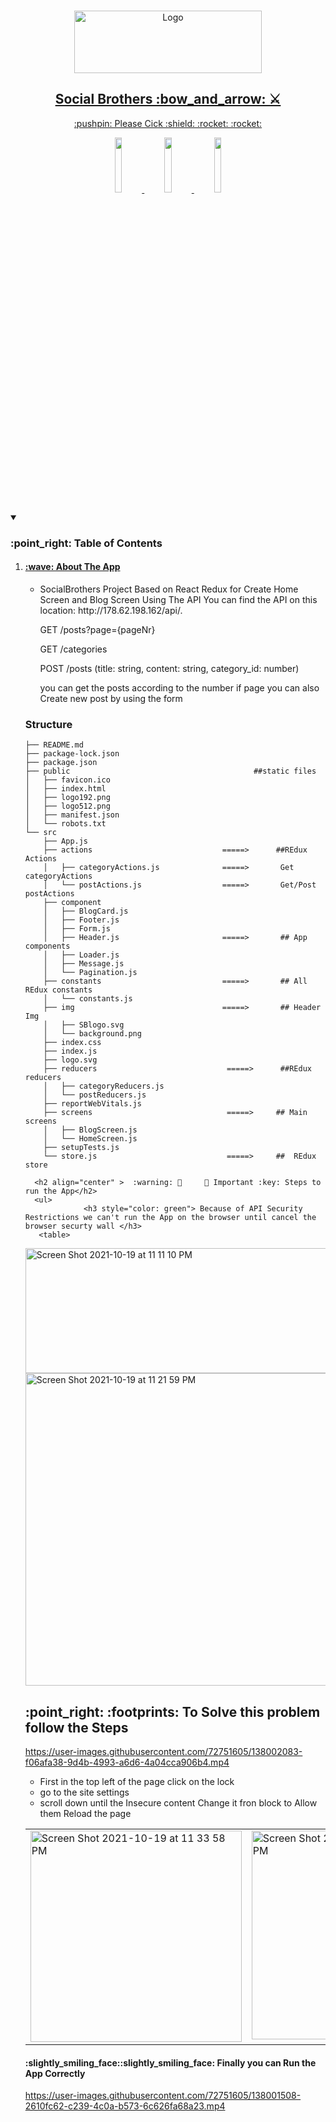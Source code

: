 
<br />
<p align="center">
  <a href="https://socialbrothersehab.netlify.app/ ">
   <img src="https://socialbrothers.nl/wp-content/themes/social_brothers/assets/SBlogo.svg" alt="Logo" width="300" height="100">
<h2 align="center"> Social Brothers 	:bow_and_arrow: ⚔️</h2>
<p align="center"> :pushpin: Please  Cick :shield: :rocket:	:rocket: </p>
    <p align="center">  <code><img width="15%" src="https://www.vectorlogo.zone/logos/reactjs/reactjs-ar21.svg"></code>
    <code><img width="15%" src="https://github.com/prplx/svg-logos/blob/master/svg/redux.svg"></code>
  <code><img width="15%" src="https://www.vectorlogo.zone/logos/getbootstrap/getbootstrap-ar21.svg"></code></p>
  </a>
   
       
<details open="open">
  <summary><h3>:point_right: Table of Contents</h3></summary>
  <ol>
    <li>
      <a href="#about-the-project"><h4> :wave: About The App</h4></a> 
      <ul>
        <li>   SocialBrothers Project Based on React Redux for Create Home Screen and Blog Screen Using The API
You can find the API on this location: http://178.62.198.162/api/. 


<p>GET /posts?page={pageNr}</p>
<p>GET /categories</p>
          <p>POST /posts (title: string, content: string, category_id: number)</p>
           <p>you can get the posts according to the number if page you can also Create new post by using the form </p>
        </li>
         </ul>
      
 ### Structure 
``` 
├── README.md
├── package-lock.json
├── package.json
├── public                                         ##static files 
│   ├── favicon.ico
│   ├── index.html
│   ├── logo192.png
│   ├── logo512.png
│   ├── manifest.json
│   └── robots.txt
└── src
    ├── App.js                                     
    ├── actions                             =====>      ##REdux Actions
    │   ├── categoryActions.js              =====>       Get categoryActions
    │   └── postActions.js                  =====>       Get/Post postActions
    ├── component
    │   ├── BlogCard.js
    │   ├── Footer.js
    │   ├── Form.js
    │   ├── Header.js                       =====>       ## App components
    │   ├── Loader.js
    │   ├── Message.js
    │   └── Pagination.js
    ├── constants                           =====>       ## All REdux constants                   
    │   └── constants.js                     
    ├── img                                 =====>       ## Header Img
    │   ├── SBlogo.svg
    │   └── background.png
    ├── index.css
    ├── index.js
    ├── logo.svg
    ├── reducers                             =====>      ##REdux reducers
    │   ├── categoryReducers.js
    │   └── postReducers.js
    ├── reportWebVitals.js
    ├── screens                              =====>     ## Main  screens
    │   ├── BlogScreen.js
    │   └── HomeScreen.js     
    ├── setupTests.js
    └── store.js                             =====>     ##  REdux store
```     

      <h2 align="center" >	:warning: 🔐 	🔐 Important :key: Steps to run the App</h2>
      <ul>
                 <h3 style="color: green"> Because of API Security Restrictions we can't run the App on the browser until cancel the browser securty wall </h3>
       <table>
  <tr >
          <td valign="top">    <img width="600" height="200" alt="Screen Shot 2021-10-19 at 11 11 10 PM" src="https://user-images.githubusercontent.com/72751605/137991210-22cdd277-2546-4db4-9f7c-675b03bdf4fa.png" /></td>
<td valign="top"><img width="500" alt="Screen Shot 2021-10-19 at 11 21 59 PM" src="https://user-images.githubusercontent.com/72751605/137992518-86109c6c-6254-4a99-b95b-a06c3170da06.png"></td>

  </tr>
</table>
 <h2> :point_right:	:footprints: To Solve this problem follow the Steps</h2>
        

 https://user-images.githubusercontent.com/72751605/138002083-f06afa38-9d4b-4993-a6d6-4a04cca906b4.mp4 
        
 <ul><li> First in  the top left of the page click on the lock </li><li>go to the site settings</li><li>scroll down until the Insecure content Change it fron block to Allow them Reload the page</li></ul>
     <table>
  <tr >
          <td valign="top"> <img width="338" alt="Screen Shot 2021-10-19 at 11 33 58 PM" src="https://user-images.githubusercontent.com/72751605/137995164-91ce508d-926a-4766-a446-a49333a391f0.png">

  </td>

<td valign="top"> <img width="334" alt="Screen Shot 2021-10-19 at 11 34 17 PM" src="https://user-images.githubusercontent.com/72751605/137995289-7b9e652c-a405-4b9b-8561-ae53cf43be1e.png"></td>
    <td valign="top"> 
      <img width="625"  height="180" alt="Screen Shot 2021-10-19 at 11 47 42 PM" src="https://user-images.githubusercontent.com/72751605/137995601-d6fdab50-fe85-4460-9dfe-6cc186bdbfdc.png">
    </td>

<td valign="top"> 
     <img width="526"  height="180"  alt="Screen Shot 2021-10-19 at 11 35 10 PM" src="https://user-images.githubusercontent.com/72751605/137996005-f3c0ab1b-ea09-44dd-baa3-2cfbfb481ef8.png"> 
    </td>
  </tr>
</table>
       <h4> :slightly_smiling_face::slightly_smiling_face: Finally you can Run the App Correctly </h4>
       </li>
      </ul>
     

https://user-images.githubusercontent.com/72751605/138001508-2610fc62-c239-4c0a-b573-6c626fa68a23.mp4


  </ol>
</details>






